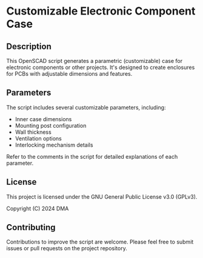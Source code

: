 # Customizable Electronic Component Case

## Description
This OpenSCAD script generates a parametric (customizable) case for electronic components or other projects. It's designed to create enclosures for PCBs with adjustable dimensions and features.

## Parameters
The script includes several customizable parameters, including:
- Inner case dimensions
- Mounting post configuration
- Wall thickness
- Ventilation options
- Interlocking mechanism details

Refer to the comments in the script for detailed explanations of each parameter.

## License
This project is licensed under the GNU General Public License v3.0 (GPLv3). 

Copyright (C) 2024 DMA

## Contributing
Contributions to improve the script are welcome. Please feel free to submit issues or pull requests on the project repository.

